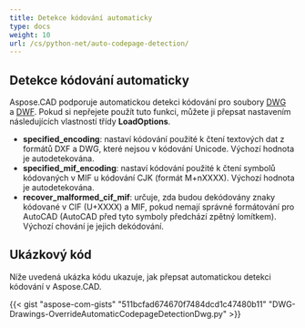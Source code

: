 ```yaml
---
title: Detekce kódování automaticky
type: docs
weight: 10
url: /cs/python-net/auto-codepage-detection/
---
```


## **Detekce kódování automaticky**

Aspose.CAD podporuje automatickou detekci kódování pro soubory [DWG](https://docs.fileformat.com/cad/dwg/) a [DWF](https://docs.fileformat.com/cad/dwf/). Pokud si nepřejete použít tuto funkci, můžete ji přepsat nastavením následujících vlastností třídy **LoadOptions**.

- **specified_encoding**: nastaví kódování použité k čtení textových dat z formátů DXF a DWG, které nejsou v kódování Unicode. Výchozí hodnota je autodetekována.
- **specified_mif_encoding**: nastaví kódování použité k čtení symbolů kódovaných v MIF u kódování CJK (formát M+nXXXX). Výchozí hodnota je autodetekována.
- **recover_malformed_cif_mif**: určuje, zda budou dekódovány znaky kódované v CIF (U+XXXX) a MIF, pokud nemají správné formátování pro AutoCAD (AutoCAD před tyto symboly předchází zpětný lomítkem). Výchozí chování je jejich dekódování.

## Ukázkový kód

Níže uvedená ukázka kódu ukazuje, jak přepsat automatickou detekci kódování v Aspose.CAD.

{{< gist "aspose-com-gists" "511bcfad674670f7484dcd1c47480b11" "DWG-Drawings-OverrideAutomaticCodepageDetectionDwg.py" >}}
